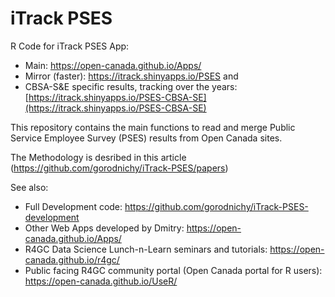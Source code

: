 # iTrack PSES
 
R Code for iTrack PSES  App: 
- Main: https://open-canada.github.io/Apps/
- Mirror (faster): https://itrack.shinyapps.io/PSES and
- CBSA-S&E specific results, tracking over the years: [https://itrack.shinyapps.io/PSES-CBSA-SE](https://itrack.shinyapps.io/PSES-CBSA-SE)
 
This repository contains the main functions to read and merge Public Service Employee Survey (PSES) results from Open Canada sites.

The Methodology is desribed in this article (https://github.com/gorodnichy/iTrack-PSES/papers)
 
 See also:
 - Full Development code: https://github.com/gorodnichy/iTrack-PSES-development
 - Other Web Apps developed by Dmitry: https://open-canada.github.io/Apps/
 - R4GC Data Science Lunch-n-Learn seminars and tutorials: https://open-canada.github.io/r4gc/
 - Public facing R4GC community portal (Open Canada portal for R users): https://open-canada.github.io/UseR/
 
 
 
